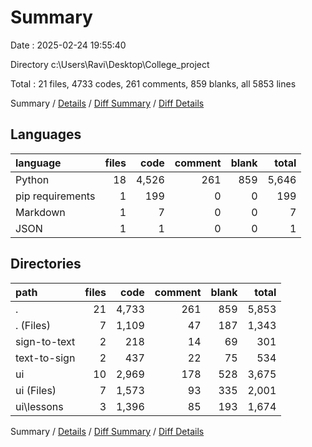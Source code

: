 # Summary

Date : 2025-02-24 19:55:40

Directory c:\\Users\\Ravi\\Desktop\\College_project

Total : 21 files,  4733 codes, 261 comments, 859 blanks, all 5853 lines

Summary / [Details](details.md) / [Diff Summary](diff.md) / [Diff Details](diff-details.md)

## Languages
| language | files | code | comment | blank | total |
| :--- | ---: | ---: | ---: | ---: | ---: |
| Python | 18 | 4,526 | 261 | 859 | 5,646 |
| pip requirements | 1 | 199 | 0 | 0 | 199 |
| Markdown | 1 | 7 | 0 | 0 | 7 |
| JSON | 1 | 1 | 0 | 0 | 1 |

## Directories
| path | files | code | comment | blank | total |
| :--- | ---: | ---: | ---: | ---: | ---: |
| . | 21 | 4,733 | 261 | 859 | 5,853 |
| . (Files) | 7 | 1,109 | 47 | 187 | 1,343 |
| sign-to-text | 2 | 218 | 14 | 69 | 301 |
| text-to-sign | 2 | 437 | 22 | 75 | 534 |
| ui | 10 | 2,969 | 178 | 528 | 3,675 |
| ui (Files) | 7 | 1,573 | 93 | 335 | 2,001 |
| ui\\lessons | 3 | 1,396 | 85 | 193 | 1,674 |

Summary / [Details](details.md) / [Diff Summary](diff.md) / [Diff Details](diff-details.md)